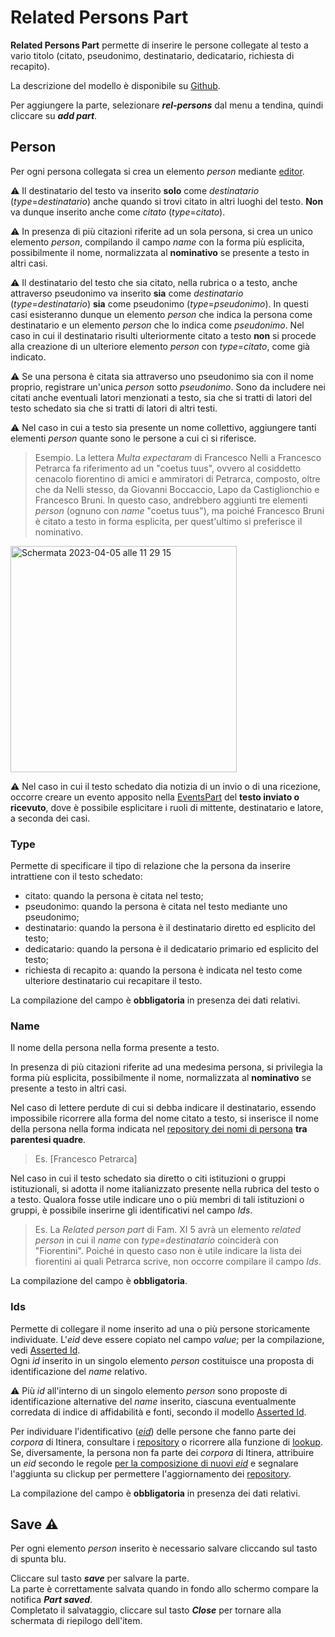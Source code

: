 # Related Persons Part

**Related Persons Part** permette di inserire le persone collegate al testo a vario titolo (citato, pseudonimo, destinatario, dedicatario, richiesta di recapito).  

La descrizione del modello è disponibile su [Github](https://github.com/vedph/cadmus-itinera#relatedpersonspart).  

Per aggiungere la parte, selezionare **_rel-persons_** dal menu a tendina, quindi cliccare su **_add part_**. 

## Person
Per ogni persona collegata si crea un elemento _person_ mediante [editor](Editor_Brick.md).  

⚠️ Il destinatario del testo va inserito **solo** come _destinatario_ (_type_=_destinatario_) anche quando si trovi citato in altri luoghi del testo. **Non** va dunque inserito anche come _citato_ (_type_=_citato_).  

⚠️ In presenza di più citazioni riferite ad un sola persona, si crea un unico elemento _person_, compilando il campo _name_ con la forma più esplicita, possibilmente il nome, normalizzata al **nominativo** se presente a testo in altri casi.  

⚠️ Il destinatario del testo che sia citato, nella rubrica o a testo, anche attraverso pseudonimo va inserito **sia** come _destinatario_ (_type_=_destinatario_) **sia** come pseudonimo (_type_=_pseudonimo_). In questi casi esisteranno dunque un elemento _person_ che indica la persona come destinatario e un elemento _person_ che lo indica come _pseudonimo_. Nel caso in cui il destinatario risulti ulteriormente citato a testo **non** si procede alla creazione di un ulteriore elemento _person_ con _type_=_citato_, come già indicato.

⚠️ Se una persona è citata sia attraverso uno pseudonimo sia con il nome proprio, registrare un'unica _person_ sotto _pseudonimo_. Sono da includere nei citati anche eventuali latori menzionati a testo, sia che si tratti di latori del testo schedato sia che si tratti di latori di altri testi.   

⚠️ Nel caso in cui a testo sia presente un nome collettivo, aggiungere tanti elementi _person_ quante sono le persone a cui ci si riferisce.  

> Esempio. La lettera _Multa expectaram_ di Francesco Nelli a Francesco Petrarca fa riferimento ad un "coetus tuus", ovvero al cosiddetto cenacolo fiorentino di amici e ammiratori di Petrarca, composto, oltre che da Nelli stesso, da Giovanni Boccaccio, Lapo da Castiglionchio e Francesco Bruni. In questo caso, andrebbero aggiunti tre elementi _person_ (ognuno con _name_ "coetus tuus"), ma poiché Francesco Bruni è citato a testo in forma esplicita, per quest'ultimo si preferisce il nominativo.  

<img width="362" alt="Schermata 2023-04-05 alle 11 29 15" src="https://user-images.githubusercontent.com/102725489/230040977-9494fe4f-cafe-42d1-87de-9b56199ff2d8.png">


⚠️ Nel caso in cui il testo schedato dia notizia di un invio o di una ricezione, occorre creare un evento apposito nella [EventsPart](Events_Part.md) del **testo inviato o ricevuto**, dove è possibile esplicitare i ruoli di mittente, destinatario e latore, a seconda dei casi.  


### Type
Permette di specificare il tipo di relazione che la persona da inserire intrattiene con il testo schedato:  
* citato: quando la persona è citata nel testo;
* pseudonimo: quando la persona è citata nel testo mediante uno pseudonimo;
* destinatario: quando la persona è il destinatario diretto ed esplicito del testo;
* dedicatario: quando la persona è il dedicatario primario ed esplicito del testo;
* richiesta di recapito a: quando la persona è indicata nel testo come ulteriore destinatario cui recapitare il testo.  

La compilazione del campo è **obbligatoria** in presenza dei dati relativi.  


### Name
Il nome della persona nella forma presente a testo.  

In presenza di più citazioni riferite ad una medesima persona, si privilegia la forma più esplicita, possibilmente il nome, normalizzata al **nominativo** se presente a testo in altri casi.    

Nel caso di lettere perdute di cui si debba indicare il destinatario, essendo impossibile ricorrere alla forma del nome citato a testo, si inserisce il nome della persona nella forma indicata nel [repository dei nomi di persona](repository.md) **tra parentesi quadre**.

> Es. [Francesco Petrarca]

Nel caso in cui il testo schedato sia diretto o citi istituzioni o gruppi istituzionali, si adotta il nome italianizzato presente  nella rubrica del testo o a testo. Qualora fosse utile indicare uno o più membri di tali istituzioni o gruppi, è possibile inserirne gli identificativi nel campo _Ids_.

> Es. La _Related person part_ di Fam. XI 5 avrà un elemento _related person_ in cui il _name_ con _type=destinatario_ coinciderà con "Fiorentini". Poiché in questo caso non è utile indicare la lista dei fiorentini ai quali Petrarca scrive, non occorre compilare il campo _Ids_.

La compilazione del campo è **obbligatoria**.

### Ids 
Permette di collegare il nome inserito ad una o più persone storicamente individuate. L'_eid_ deve essere copiato nel campo _value_; per la compilazione, vedi [Asserted Id](Asserted_Ids_Brick.md).   
Ogni _id_ inserito in un singolo elemento _person_ costituisce una proposta di identificazione del _name_ relativo.   

⚠️ Più _id_ all'interno di un singolo elemento _person_ sono proposte di identificazione alternative del _name_ inserito, ciascuna eventualmente corredata di indice di affidabilità e fonti, secondo il modello [Asserted Id](Asserted_Ids_Brick.md).  

Per individuare l'identificativo ([_eid_](identifiers.md)) delle persone che fanno parte dei _corpora_ di Itinera, consultare i [repository](repository.md) o ricorrere alla funzione di [lookup](lookup.md).   
Se, diversamente, la persona non fa parte dei _corpora_ di Itinera, attribuire un _eid_ secondo le regole [per la composizione di nuovi _eid_](identifiers.md#regole-di-composizione-di-nuovi-eid) e segnalare l'aggiunta su clickup per permettere l'aggiornamento dei [repository](repository.md).  

La compilazione del campo è **obbligatoria** in presenza dei dati relativi.  

## Save ⚠️ 

Per ogni elemento _person_ inserito è necessario salvare cliccando sul tasto di spunta blu.

Cliccare sul tasto **_save_** per salvare la parte.  
La parte è correttamente salvata quando in fondo allo schermo compare la notifica **_Part saved_**.  
Completato il salvataggio, cliccare sul tasto **_Close_** per tornare alla schermata di riepilogo dell'item.
